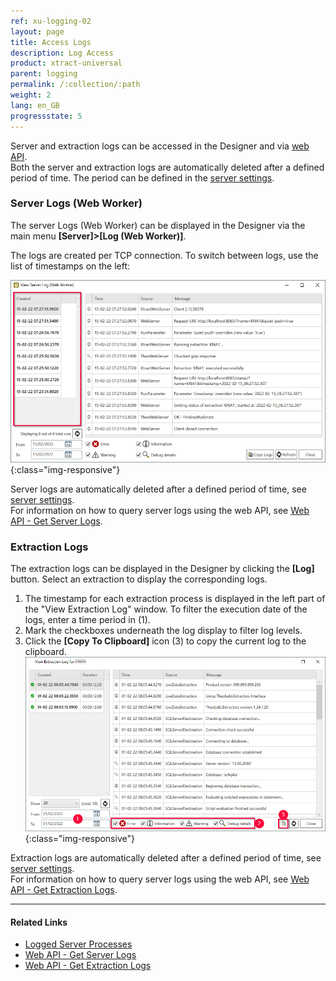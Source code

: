 ```yaml
---
ref: xu-logging-02
layout: page
title: Access Logs
description: Log Access
product: xtract-universal
parent: logging
permalink: /:collection/:path
weight: 2
lang: en_GB
progressstate: 5
---
```



Server and extraction logs can be accessed in the Designer and via [web API](../web-api).<br>
Both the server and extraction logs are automatically deleted after a defined period of time. 
The period can be defined in the [server settings](../server/server-settings).

### Server Logs (Web Worker)

The server Logs (Web Worker) can be displayed in the Designer via the main menu **[Server]>[Log (Web Worker)]**.

The logs are created per TCP connection. 
To switch between logs, use the list of timestamps on the left:

![View-Server-Log](/img/content/View-Server-Log.png){:class="img-responsive"}
 
Server logs are automatically deleted after a defined period of time, see [server settings](../server/server-settings).<br>
For information on how to query server logs using the web API, see [Web API - Get Server Logs](../web-api#get-server-logs).

### Extraction Logs

The extraction logs can be displayed in the Designer by clicking the **[Log]** button. 
Select an extraction to display the corresponding logs. 

1. The timestamp for each extraction process is displayed in the left part of the "View Extraction Log" window.
To filter the execution date of the logs, enter a time period in (1).
2. Mark the checkboxes underneath the log display to filter log levels.
3. Click the **[Copy To Clipboard]** icon (3) to copy the current log to the clipboard. <bR>
![View-Extraction-Log](/img/content/View-Extraction-Log.png){:class="img-responsive"} 

Extraction logs are automatically deleted after a defined period of time, see [server settings](../server/server-settings).<br>
For information on how to query server logs using the web API, see [Web API - Get Extraction Logs](../web-api#get-extraction-logs).


****
#### Related Links
- [Logged Server Processes](../server)
- [Web API - Get Server Logs](../web-api#get-server-logs)
- [Web API - Get Extraction Logs](../web-api#get-extraction-logs)